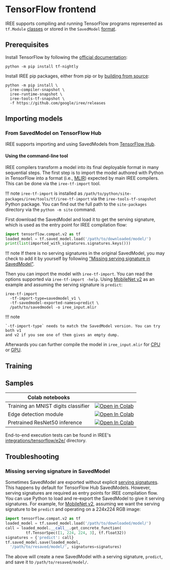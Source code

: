 # TensorFlow frontend

IREE supports compiling and running TensorFlow programs represented as
`tf.Module` [classes](https://www.tensorflow.org/api_docs/python/tf/Module)
or stored in the `SavedModel`
[format](https://www.tensorflow.org/guide/saved_model).

<!-- TODO(??): notes about TensorFlow 2.0, supported features? -->

## Prerequisites

Install TensorFlow by following the
[official documentation](https://www.tensorflow.org/install):

```shell
python -m pip install tf-nightly
```

Install IREE pip packages, either from pip or by
[building from source](../building-from-source/python.md):

```shell
python -m pip install \
  iree-compiler-snapshot \
  iree-runtime-snapshot \
  iree-tools-tf-snapshot \
  -f https://github.com/google/iree/releases
```

## Importing models

### From SavedModel on TensorFlow Hub

IREE supports importing and using SavedModels from
[TensorFlow Hub](https://www.tensorflow.org/hub).

#### Using the command-line tool

IREE compilers transform a model into its final deployable format in many
sequential steps. The first step is to import the model authored with Python
in TensorFlow into a format (i.e., [MLIR](https://mlir.llvm.org/)) expected
by main IREE compilers. This can be done via the `iree-tf-import` tool.

!!! note
    `iree-tf-import` is installed as `/path/to/python/site-packages/iree/tools/tf/iree-tf-import`
    via the `iree-tools-tf-snapshot` Python package. You can find out the full
    path to the `site-packages` directory via the `python -m site` command.

First download the SavedModel and load it to get the serving signature, which
is used as the entry point for IREE compilation flow:

``` python
import tensorflow.compat.v2 as tf
loaded_model = tf.saved_model.load('/path/to/downloaded/model/')
print(list(imported_with_signatures.signatures.keys()))
```

!!! note
    If there is no serving signatures in the original SavedModel, you may check
    to add it by yourself by following ["Missing serving signature in
    SavedModel"](#missing-serving-signature-in-savedmodel).

Then you can import the model with `iree-tf-import`. You can read the options
supported via `iree-tf-import -help`. Using [MobileNet v2](https://tfhub.dev/google/tf2-preview/mobilenet_v2/classification)
as an example and assuming the serving signature is `predict`:

``` shell
iree-tf-import
  -tf-import-type=savedmodel_v1 \
  -tf-savedmodel-exported-names=predict \
  /path/to/savedmodel -o iree_input.mlir
```

!!! note

    `-tf-import-type` needs to match the SavedModel version. You can try both v1
    and v2 if you see one of them gives an empty dump.

Afterwards you can further compile the model in `iree_input.mlir` for
[CPU](/backends/cpu-llvm/) or [GPU](/backends/gpu-vulkan/).

<!-- TODO(??): overview of APIs available, code snippets (lift from Colab?) -->

## Training

<!-- TODO(??): discuss training -->

## Samples

| Colab notebooks |  |
| -- | -- |
Training an MNIST digits classifier | [![Open in Colab](https://colab.research.google.com/assets/colab-badge.svg)](https://colab.research.google.com/github/google/iree/blob/main/colab/mnist_training.ipynb)
Edge detection module | [![Open In Colab](https://colab.research.google.com/assets/colab-badge.svg)](https://colab.research.google.com/github/google/iree/blob/main/colab/edge_detection.ipynb)
Pretrained ResNet50 inference | [![Open In Colab](https://colab.research.google.com/assets/colab-badge.svg)](https://colab.research.google.com/github/google/iree/blob/main/colab/resnet.ipynb)

End-to-end execution tests can be found in IREE's
[integrations/tensorflow/e2e/](https://github.com/google/iree/tree/main/integrations/tensorflow/e2e)
directory.

## Troubleshooting

### Missing serving signature in SavedModel

Sometimes SavedModel are exported without explicit [serving signatures](https://www.tensorflow.org/guide/saved_model#specifying_signatures_during_export).
This happens by default for TensorFlow Hub SavedModels. However, serving
signatures are required as entry points for IREE compilation flow. You
can use Python to load and re-export the SavedModel to give it serving
signatures. For example, for [MobileNet v2](https://tfhub.dev/google/tf2-preview/mobilenet_v2/classification),
assuming we want the serving signature to be `predict` and operating on a
224x224 RGB image:

``` python
import tensorflow.compat.v2 as tf
loaded_model = tf.saved_model.load('/path/to/downloaded/model/')
call = loaded_model.__call__.get_concrete_function(
         tf.TensorSpec([1, 224, 224, 3], tf.float32))
signatures = {'predict': call}
tf.saved_model.save(loaded_model,
  '/path/to/resaved/model/', signatures=signatures)
```

The above will create a new SavedModel with a serving signature, `predict`, and
save it to `/path/to/resaved/model/`.
